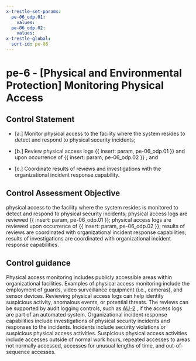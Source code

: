 ```yaml
---
x-trestle-set-params:
  pe-06_odp.01:
    values:
  pe-06_odp.02:
    values:
x-trestle-global:
  sort-id: pe-06
---
```


# pe-6 - \[Physical and Environmental Protection\] Monitoring Physical Access

## Control Statement

- \[a.\] Monitor physical access to the facility where the system resides to detect and respond to physical security incidents;

- \[b.\] Review physical access logs {{ insert: param, pe-06_odp.01 }} and upon occurrence of {{ insert: param, pe-06_odp.02 }} ; and

- \[c.\] Coordinate results of reviews and investigations with the organizational incident response capability.

## Control Assessment Objective

physical access to the facility where the system resides is monitored to detect and respond to physical security incidents;
physical access logs are reviewed {{ insert: param, pe-06_odp.01 }};
physical access logs are reviewed upon occurrence of {{ insert: param, pe-06_odp.02 }};
results of reviews are coordinated with organizational incident response capabilities;
results of investigations are coordinated with organizational incident response capabilities.

## Control guidance

Physical access monitoring includes publicly accessible areas within organizational facilities. Examples of physical access monitoring include the employment of guards, video surveillance equipment (i.e., cameras), and sensor devices. Reviewing physical access logs can help identify suspicious activity, anomalous events, or potential threats. The reviews can be supported by audit logging controls, such as [AU-2](#au-2) , if the access logs are part of an automated system. Organizational incident response capabilities include investigations of physical security incidents and responses to the incidents. Incidents include security violations or suspicious physical access activities. Suspicious physical access activities include accesses outside of normal work hours, repeated accesses to areas not normally accessed, accesses for unusual lengths of time, and out-of-sequence accesses.
